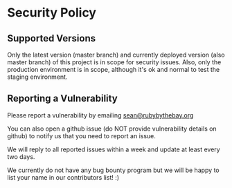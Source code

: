 # Security Policy

## Supported Versions

Only the latest version (master branch) and currently deployed version (also master branch) of this project is in scope for security issues. Also, only the production environment is in scope, although it's ok and normal to test the staging environment.

## Reporting a Vulnerability

Please report a vulnerability by emailing sean@rubybythebay.org

You can also open a github issue (do NOT provide vulnerability details on github) to notify us that you need to report an issue. 

We will reply to all reported issues within a week and update at least every two days. 

We currently do not have any bug bounty program but we will be happy to list your name in our contributors list! :)
